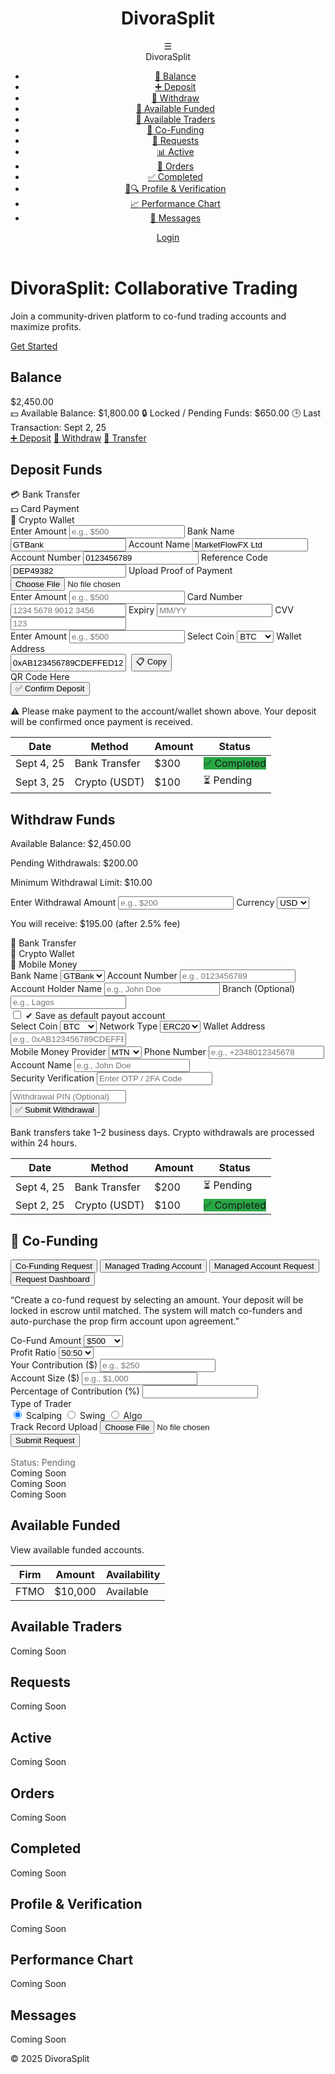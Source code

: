 <!DOCTYPE html>
<html lang="en">
<head>
    <meta charset="UTF-8">
    <meta name="viewport" content="width=device-width, initial-scale=1.0">
    <title>DivoraSplit - Wallet Dashboard</title>
    <link rel="stylesheet" href="https://cdnjs.cloudflare.com/ajax/libs/font-awesome/6.4.2/css/all.min.css">
    <style>
        :root {
            --primary: #0a1f44;
            --secondary: #d4af37;
            --light-bg: #f9f9f9;
            --white: #fff;
            --text: #333;
            --shadow: rgba(0,0,0,0.1);
            --green: #28a745;
            --red: #dc3545;
        }

body {
            font-family: 'Segoe UI', sans-serif;
            background: var(--light-bg);
            color: var(--text);
            margin: 0;
            padding: 0;
            line-height: 1.6;
            overflow-x: hidden;
        }

 header {
            background: #4a2626;
            color: var(--white);
            padding: 1rem;
            display: flex;
            justify-content: space-between;
            align-items: center;
            box-shadow: 0 2px 5px var(--shadow);
            position: sticky;
            top: 0;
            z-index: 100;
        }

.header-title h1 {
            margin: 0;
            font-size: 1.5rem;
        }

  nav {
            display: flex;
            align-items: center;
            gap: 1rem;
        }

 .hamburger {
            font-size: 1.5rem;
            cursor: pointer;
            position: relative;
        }

.hamburger-menu {
            display: none;
            position: absolute;
            top: 100%;
            right: 0;
            width: 250px;
            background: var(--white);
            padding: 1rem;
            border-right: 1px solid #eee;
            box-shadow: 2px 2px 5px var(--shadow);
            z-index: 60;
        }

.hamburger.active .hamburger-menu {
            display: block;
        }

.hamburger .brand {
            font-size: 1.2rem;
            font-weight: bold;
            margin-bottom: 1rem;
            text-align: center;
        }

.hamburger-menu ul {
            list-style: none;
            padding: 0;
        }

 .hamburger-menu ul li a {
            display: flex;
            align-items: center;
            padding: 0.5rem;
            color: var(--text);
            text-decoration: none;
        }

 .hamburger-menu ul li a:hover {
            background: var(--light-bg);
            border-radius: 5px;
        }

 .btn {
            padding: 0.5rem 1rem;
            border: none;
            border-radius: 20px;
            cursor: pointer;
            text-decoration: none;
            display: inline-flex;
            align-items: center;
            gap: 0.5rem;
        }

 .btn-primary { background: var(--secondary); color: var(--primary); }
        .btn-success { background: var(--green); color: var(--white); }
        .btn-danger { background: var(--red); color: var(--white); }
        .btn:hover { opacity: 0.9; }

.dashboard {
            display: flex;
            min-height: calc(100vh - 60px);
        }

 .main-content {
            padding: 2rem;
            width: 100%;
        }

 section {
            background: var(--white);
            padding: 1.5rem;
            border-radius: 10px;
            box-shadow: 0 2px 5px var(--shadow);
            margin-bottom: 2rem;
            display: none;
        }

  section.active {
            display: block;
        }

.wallet-tabs {
            display: flex;
            gap: 1rem;
            margin-bottom: 1.5rem;
            overflow-x: auto;
        }

.tab-button {
            padding: 0.75rem 1.5rem;
            border: none;
            border-radius: 5px;
            cursor: pointer;
            background: var(--light-bg);
            font-weight: bold;
            white-space: nowrap;
        }

 .tab-button.active {
            background: var(--secondary);
            color: var(--white);
        }

.form-group {
            margin-bottom: 1rem;
        }

  .form-group label {
            display: block;
            margin-bottom: 0.25rem;
        }

 .form-group input, .form-group select {
            width: 100%;
            padding: 0.5rem;
            border: 1px solid #ccc;
            border-radius: 5px;
        }

   .confirm-btn {
            background: var(--green);
            color: var(--white);
            padding: 0.75rem 1.5rem;
            font-size: 1rem;
            border: none;
            border-radius: 20px;
            cursor: pointer;
            width: 100%;
        }

  .confirm-btn:hover {
            opacity: 0.9;
        }

   .transactions-table th, .transactions-table td {
            padding: 0.5rem;
            text-align: left;
            border-bottom: 1px solid #ccc;
        }

  .transactions-table th {
            background: var(--primary);
            color: var(--white);
        }

.status {
            padding: 0.25rem 0.5rem;
            border-radius: 5px;
            color: var(--white);
            font-size: 0.875rem;
        }

  .status-pending { background: #ffc107; }
        .status-active { background: #17a2b8; }
        .status-completed { background: var(--green); }

  .placeholder {
            text-align: center;
            color: #666;
            font-style: italic;
        }

 .hidden {
            display: none;
        }

  .deposit-method-tabs, .withdrawal-method-tabs {
            display: flex;
            gap: 1rem;
            margin-bottom: 1rem;
        }

.deposit-method-tab, .withdrawal-method-tab {
            padding: 0.5rem 1rem;
            border: 1px solid #ccc;
            border-radius: 5px;
            cursor: pointer;
            background: var(--light-bg);
        }

 .deposit-method-tab.active, .withdrawal-method-tab.active {
            background: var(--secondary);
            color: var(--white);
            border-color: var(--secondary);
        }

   .qr-code {
            width: 100px;
            height: 100px;
            background: #f0f0f0;
            margin: 1rem 0;
            display: flex;
            align-items: center;
            justify-content: center;
        }

  .copy-btn {
            padding: 0.25rem 0.5rem;
            background: var(--primary);
            color: var(--white);
            border: none;
            border-radius: 5px;
            cursor: pointer;
        }

   .copy-btn:hover {
            opacity: 0.9;
        }

 .save-default {
            margin-top: 0.5rem;
        }
    </style>
</head>
<body>
    <header>
        <div class="header-title">
            <h1>DivoraSplit</h1>
        </div>
        <nav>
            <div class="hamburger" onclick="toggleMenu()">
                ☰
                <div class="hamburger-menu">
                    <div class="brand">DivoraSplit</div>
                    <ul>
                        <li><a href="#" onclick="showTab('balance')">🏦 Balance</a></li>
                        <li><a href="#" onclick="showTab('deposit')">➕ Deposit</a></li>
                        <li><a href="#" onclick="showTab('withdraw')">💸 Withdraw</a></li>
                        <li><a href="#" onclick="showTab('available-funded')">💼 Available Funded</a></li>
                        <li><a href="#" onclick="showTab('available-traders')">👥 Available Traders</a></li>
                        <li><a href="#" onclick="showTab('co-funding')">🤝 Co-Funding</a></li>
                        <li><a href="#" onclick="showTab('requests')">📩 Requests</a></li>
                        <li><a href="#" onclick="showTab('active')">📊 Active</a></li>
                        <li><a href="#" onclick="showTab('orders')">📑 Orders</a></li>
                        <li><a href="#" onclick="showTab('completed')">✅ Completed</a></li>
                        <li><a href="#" onclick="showTab('profile-verification')">👤🔍 Profile & Verification</a></li>
                        <li><a href="#" onclick="showTab('performance-chart')">📈 Performance Chart</a></li>
                        <li><a href="#" onclick="showTab('messages')">💬 Messages</a></li>
                    </ul>
                </div>
            </div>
            <a href="#" id="auth-btn" class="btn btn-primary">Login</a>
        </nav>
    </header>

   <div id="home-content">
        <div class="hero">
            <h1>DivoraSplit: Collaborative Trading</h1>
            <p>Join a community-driven platform to co-fund trading accounts and maximize profits.</p>
            <a href="#" class="btn btn-primary" onclick="login()">Get Started</a>
        </div>
    </div>

  <div id="dashboard-content" class="hidden">
        <div class="dashboard">
            <main class="main-content">
                <!-- Balance Section -->
                <section id="balance" class="active">
                    <h2>Balance</h2>
                    <div class="wallet-overview">
                        <div class="main-balance">$2,450.00</div>
                        <div class="sub-row">
                            <span><span role="img" aria-label="money">💵</span> Available Balance: $1,800.00</span>
                            <span><span role="img" aria-label="lock">🔒</span> Locked / Pending Funds: $650.00</span>
                            <span><span role="img" aria-label="clock">🕒</span> Last Transaction: Sept 2, 25</span>
                        </div>
                    </div>
                    <div class="quick-actions">
                        <a href="#" class="btn" onclick="showTab('deposit')">➕ Deposit</a>
                        <a href="#" class="btn" onclick="showTab('withdraw')">💸 Withdraw</a>
                        <a href="#" class="btn" onclick="showTab('transfer')">🔄 Transfer</a>
                    </div>
                </section>
 <!-- Deposit Section -->
                <section id="deposit">
                    <h2>Deposit Funds</h2>
                    <div class="deposit-method-tabs">
                        <div class="deposit-method-tab active" id="bank-tab" onclick="showDepositMethod('bank')">💳 Bank Transfer</div>
                        <div class="deposit-method-tab" id="card-tab" onclick="showDepositMethod('card')">💵 Card Payment</div>
                        <div class="deposit-method-tab" id="crypto-tab" onclick="showDepositMethod('crypto')">🔗 Crypto Wallet</div>
                    </div>
                    <div id="deposit-details" class="form-group">
                        <div id="bank-details" class="deposit-method-content active">
                            <label>Enter Amount</label>
                            <input type="number" placeholder="e.g., $500" min="0">
                            <label>Bank Name</label>
                            <input type="text" value="GTBank" readonly>
                            <label>Account Name</label>
                            <input type="text" value="MarketFlowFX Ltd" readonly>
                            <label>Account Number</label>
                            <input type="text" value="0123456789" readonly>
                            <label>Reference Code</label>
                            <input type="text" value="DEP49382" readonly>
                            <label>Upload Proof of Payment</label>
                            <input type="file" accept="image/*">
                        </div>
                        <div id="card-details" class="deposit-method-content hidden">
                            <label>Enter Amount</label>
                            <input type="number" placeholder="e.g., $500" min="0">
                            <label>Card Number</label>
                            <input type="text" placeholder="1234 5678 9012 3456">
                            <label>Expiry</label>
                            <input type="text" placeholder="MM/YY">
                            <label>CVV</label>
                            <input type="text" placeholder="123">
                        </div>
                        <div id="crypto-details" class="deposit-method-content hidden">
                            <label>Enter Amount</label>
                            <input type="number" placeholder="e.g., $500" min="0">
                            <label>Select Coin</label>
                            <select>
                                <option value="BTC">BTC</option>
                                <option value="USDT">USDT</option>
                                <option value="ETH">ETH</option>
                            </select>
                            <label>Wallet Address</label>
                            <div style="display: flex; gap: 0.5rem;">
                                <input type="text" value="0xAB123456789CDEFFED1234..." readonly>
                                <button class="copy-btn" onclick="copyToClipboard('0xAB123456789CDEFFED1234...')">📋 Copy</button>
                            </div>
                            <div class="qr-code">QR Code Here</div>
                        </div>
                    </div>
                    <button class="confirm-btn" onclick="confirmDeposit()">✅ Confirm Deposit</button>
                    <p class="placeholder" style="margin-top: 1rem;">⚠️ Please make payment to the account/wallet shown above. Your deposit will be confirmed once payment is received.</p>
                    <table class="transactions-table" style="margin-top: 1rem; width: 100%;">
                        <thead><tr><th>Date</th><th>Method</th><th>Amount</th><th>Status</th></tr></thead>
                        <tbody>
                            <tr><td>Sept 4, 25</td><td>Bank Transfer</td><td>$300</td><td><span class="status status-completed">✅ Completed</span></td></tr>
                            <tr><td>Sept 3, 25</td><td>Crypto (USDT)</td><td>$100</td><td><span class="status status-pending">⏳ Pending</span></td></tr>
                        </tbody>
                    </table>
                </section>
 <!-- Withdraw Section -->
                <section id="withdraw">
                    <h2>Withdraw Funds</h2>
                    <div class="wallet-overview">
                        <p>Available Balance: $2,450.00</p>
                        <p>Pending Withdrawals: $200.00</p>
                        <p>Minimum Withdrawal Limit: $10.00</p>
                    </div>
                    <div class="form-group">
                        <label>Enter Withdrawal Amount</label>
                        <input type="number" id="withdrawal-amount" placeholder="e.g., $200" min="10" oninput="updateNetAmount()">
                        <label>Currency</label>
                        <select id="withdrawal-currency" onchange="updateNetAmount()">
                            <option value="USD">USD</option>
                            <option value="NGN">NGN</option>
                        </select>
                        <p>You will receive: <span id="net-amount">$195.00</span> (after 2.5% fee)</p>
                    </div>
                    <div class="withdrawal-method-tabs">
                        <div class="withdrawal-method-tab active" id="bank-withdrawal-tab" onclick="showWithdrawalMethod('bank')">🏦 Bank Transfer</div>
                        <div class="withdrawal-method-tab" id="crypto-withdrawal-tab" onclick="showWithdrawalMethod('crypto')">🔗 Crypto Wallet</div>
                        <div class="withdrawal-method-tab" id="mobile-withdrawal-tab" onclick="showWithdrawalMethod('mobile')">📲 Mobile Money</div>
                    </div>
                    <div id="withdrawal-details" class="form-group">
                        <div id="bank-withdrawal-details" class="withdrawal-method-content active">
                            <label>Bank Name</label>
                            <select>
                                <option value="GTBank">GTBank</option>
                                <option value="Zenith">Zenith</option>
                            </select>
                            <label>Account Number</label>
                            <input type="text" placeholder="e.g., 0123456789">
                            <label>Account Holder Name</label>
                            <input type="text" placeholder="e.g., John Doe">
                            <label>Branch (Optional)</label>
                            <input type="text" placeholder="e.g., Lagos">
                            <div class="save-default">
                                <input type="checkbox" id="save-default-bank">
                                <label for="save-default-bank">✔ Save as default payout account</label>
                            </div>
                        </div>
                        <div id="crypto-withdrawal-details" class="withdrawal-method-content hidden">
                            <label>Select Coin</label>
                            <select>
                                <option value="BTC">BTC</option>
                                <option value="USDT">USDT</option>
                                <option value="ETH">ETH</option>
                            </select>
                            <label>Network Type</label>
                            <select>
                                <option value="ERC20">ERC20</option>
                                <option value="TRC20">TRC20</option>
                            </select>
                            <label>Wallet Address</label>
                            <input type="text" placeholder="e.g., 0xAB123456789CDEFFED1234...">
                        </div>
                        <div id="mobile-withdrawal-details" class="withdrawal-method-content hidden">
                            <label>Mobile Money Provider</label>
                            <select>
                                <option value="MTN">MTN</option>
                                <option value="Airtel">Airtel</option>
                            </select>
                            <label>Phone Number</label>
                            <input type="tel" placeholder="e.g., +2348012345678">
                            <label>Account Name</label>
                            <input type="text" placeholder="e.g., John Doe">
                        </div>
                    </div>
                    <div class="form-group">
                        <label>Security Verification</label>
                        <input type="text" placeholder="Enter OTP / 2FA Code">
                        <input type="password" placeholder="Withdrawal PIN (Optional)" style="margin-top: 0.5rem;">
                    </div>
                    <button class="confirm-btn" onclick="submitWithdrawal()">✅ Submit Withdrawal</button>
                    <p class="placeholder" style="margin-top: 1rem;">Bank transfers take 1–2 business days. Crypto withdrawals are processed within 24 hours.</p>
                    <table class="transactions-table" style="margin-top: 1rem; width: 100%;">
                        <thead><tr><th>Date</th><th>Method</th><th>Amount</th><th>Status</th></tr></thead>
                        <tbody>
                            <tr><td>Sept 4, 25</td><td>Bank Transfer</td><td>$200</td><td><span class="status status-pending">⏳ Pending</span></td></tr>
                            <tr><td>Sept 2, 25</td><td>Crypto (USDT)</td><td>$100</td><td><span class="status status-completed">✅ Completed</span></td></tr>
                        </tbody>
                    </table>
                </section>
  <!-- Co-Funding Section -->
                <section id="co-funding">
                    <h2>🤝 Co-Funding</h2>
                    <div class="wallet-tabs">
                        <button class="tab-button" onclick="showTab('co-fund-request')">Co-Funding Request</button>
                        <button class="tab-button" onclick="showTab('managed-trading')">Managed Trading Account</button>
                        <button class="tab-button" onclick="showTab('managed-account')">Managed Account Request</button>
                        <button class="tab-button" onclick="showTab('requests-dashboard')">Request Dashboard</button>
                    </div>
                    <div id="co-fund-request" class="tab-content">
                        <p>“Create a co-fund request by selecting an amount. Your deposit will be locked in escrow until matched. The system will match co-funders and auto-purchase the prop firm account upon agreement.”</p>
                        <form id="co-fund-form">
                            <div class="form-group">
                                <label for="co-fund-amount">Co-Fund Amount</label>
                                <select id="co-fund-amount" onchange="calculatePercentage()">
                                    <option value="500">$500</option>
                                    <option value="1000">$1,000</option>
                                    <option value="2500">$2,500</option>
                                    <option value="5000">$5,000</option>
                                </select>
                            </div>
                            <div class="form-group">
                                <label for="profit-ratio">Profit Ratio</label>
                                <select id="profit-ratio">
                                    <option value="50:50">50:50</option>
                                    <option value="60:40">60:40</option>
                                    <option value="70:30">70:30</option>
                                </select>
                            </div>
                            <div class="form-group">
                                <label for="your-contribution">Your Contribution ($)</label>
                                <input type="number" id="your-contribution" placeholder="e.g., $250" min="0" onchange="calculatePercentage()">
                            </div>
                            <div class="form-group">
                                <label for="account-size">Account Size ($)</label>
                                <input type="number" id="account-size" placeholder="e.g., $1,000" min="0" onchange="calculatePercentage()">
                            </div>
                            <div class="form-group">
                                <label for="percentage-contribution">Percentage of Contribution (%)</label>
                                <input type="text" id="percentage-contribution" readonly>
                            </div>
                            <div class="form-group">
                                <label>Type of Trader</label>
                                <div>
                                    <input type="radio" id="scalping" name="trader-type" value="Scalping" checked>
                                    <label for="scalping">Scalping</label>
                                    <input type="radio" id="swing" name="trader-type" value="Swing">
                                    <label for="swing">Swing</label>
                                    <input type="radio" id="algo" name="trader-type" value="Algo">
                                    <label for="algo">Algo</label>
                                </div>
                            </div>
                            <div class="form-group">
                                <label for="track-record">Track Record Upload</label>
                                <input type="file" id="track-record" accept="image/*,.pdf">
                            </div>
                            <button type="button" class="confirm-btn" onclick="submitCoFundRequest()">Submit Request</button>
                        </form>
                        <div class="status-tracker" style="margin-top: 1rem; color: #666;">Status: <span class="status status-pending">Pending</span></div>
                    </div>
                    <div id="managed-trading" class="tab-content">
                        <div class="placeholder">Coming Soon</div>
                    </div>
                    <div id="managed-account" class="tab-content">
                        <div class="placeholder">Coming Soon</div>
                    </div>
                    <div id="requests-dashboard" class="tab-content">
                        <div class="placeholder">Coming Soon</div>
                    </div>
                </section>
 <!-- Other Sections -->
                <section id="available-funded">
                    <h2>Available Funded</h2>
                    <p>View available funded accounts.</p>
                    <table class="transactions-table">
                        <thead><tr><th>Firm</th><th>Amount</th><th>Availability</th></tr></thead>
                        <tbody><tr><td>FTMO</td><td>$10,000</td><td>Available</td></tr></tbody>
                    </table>
                </section>
                <section id="available-traders">
                    <h2>Available Traders</h2>
                    <div class="placeholder">Coming Soon</div>
                </section>
                <section id="requests">
                    <h2>Requests</h2>
                    <div class="placeholder">Coming Soon</div>
                </section>
                <section id="active">
                    <h2>Active</h2>
                    <div class="placeholder">Coming Soon</div>
                </section>
                <section id="orders">
                    <h2>Orders</h2>
                    <div class="placeholder">Coming Soon</div>
                </section>
                <section id="completed">
                    <h2>Completed</h2>
                    <div class="placeholder">Coming Soon</div>
                </section>
                <section id="profile-verification">
                    <h2>Profile & Verification</h2>
                    <div class="placeholder">Coming Soon</div>
                </section>
                <section id="performance-chart">
                    <h2>Performance Chart</h2>
                    <div class="placeholder">Coming Soon</div>
                </section>
                <section id="messages">
                    <h2>Messages</h2>
                    <div class="placeholder">Coming Soon</div>
                </section>
            </main>
        </div>
    </div>

 <footer>
        <p>&copy; 2025 DivoraSplit</p>
    </footer>

 <script>
        let isLoggedIn = false;

        function updateUI() {
            const homeContent = document.getElementById('home-content');
            const dashboardContent = document.getElementById('dashboard-content');
            const authBtn = document.getElementById('auth-btn');

            if (isLoggedIn) {
                homeContent.classList.add('hidden');
                dashboardContent.classList.remove('hidden');
                authBtn.textContent = 'Logout';
                authBtn.onclick = logout;
                showTab('balance'); // Default to Balance on login
            } else {
                homeContent.classList.remove('hidden');
                dashboardContent.classList.add('hidden');
                authBtn.textContent = 'Login';
                authBtn.onclick = login;
            }
        }

        function toggleMenu() {
            const hamburger = document.querySelector('.hamburger');
            hamburger.classList.toggle('active');
        }

        function login() {
            isLoggedIn = true;
            updateUI();
        }

        function logout() {
            isLoggedIn = false;
            updateUI();
            document.querySelectorAll('section').forEach(section => section.classList.remove('active'));
            document.querySelectorAll('.tab-button').forEach(btn => btn.classList.remove('active'));
            document.querySelectorAll('.tab-content').forEach(content => content.classList.remove('active'));
            document.querySelectorAll('.deposit-method-tab').forEach(tab => tab.classList.remove('active'));
            document.querySelectorAll('.deposit-method-content').forEach(content => content.classList.add('hidden'));
            document.querySelectorAll('.withdrawal-method-tab').forEach(tab => tab.classList.remove('active'));
            document.querySelectorAll('.withdrawal-method-content').forEach(content => content.classList.add('hidden'));
        }

        function showTab(tab) {
            const dashboardContent = document.getElementById('dashboard-content');
            if (dashboardContent) dashboardContent.classList.remove('hidden');

            document.querySelectorAll('section').forEach(section => {
                section.classList.remove('active');
                const subTabs = section.querySelectorAll('.tab-content');
                subTabs.forEach(subTab => subTab.classList.remove('active'));
            });
            document.querySelectorAll('.tab-button').forEach(btn => btn.classList.remove('active'));

            const activeElement = document.getElementById(tab);
            if (activeElement) {
                if (activeElement.classList.contains('tab-content')) {
                    const parentSection = activeElement.closest('section');
                    if (parentSection) {
                        parentSection.classList.add('active');
                        activeElement.classList.add('active');
                        const tabButtons = parentSection.querySelectorAll('.tab-button');
                        tabButtons.forEach(btn => {
                            const btnTab = btn.getAttribute('onclick').match(/showTab\('(\w+)'\)/)[1];
                            if (btnTab === tab) btn.classList.add('active');
                        });
                    }
                } else {
                    activeElement.classList.add('active');
                    const tabButtons = activeElement.querySelectorAll('.wallet-tabs .tab-button');
                    if (tabButtons.length > 0) {
                        const defaultSubTab = tabButtons[0].getAttribute('onclick').match(/showTab\('(\w+)'\)/)[1];
                        showTab(defaultSubTab);
                        return;
                    }
                }
            } else {
                showTab('balance');
            }
        }

        function showDepositMethod(method) {
            document.querySelectorAll('.deposit-method-tab').forEach(tab => tab.classList.remove('active'));
            document.querySelectorAll('.deposit-method-content').forEach(content => content.classList.add('hidden'));

            document.querySelector(`#${method}-details`).classList.remove('hidden');
            document.querySelector(`#${method}-tab`).classList.add('active');
        }

        function showWithdrawalMethod(method) {
            document.querySelectorAll('.withdrawal-method-tab').forEach(tab => tab.classList.remove('active'));
            document.querySelectorAll('.withdrawal-method-content').forEach(content => content.classList.add('hidden'));

            document.querySelector(`#${method}-withdrawal-details`).classList.remove('hidden');
            document.query selector(`#${method}-withdrawal-tab`).classList.add('active');
        }

        function copyToClipboard(text) {
            navigator.clipboard.writeText(text).then(() => alert('Copied to clipboard!'));
        }

        function updateNetAmount() {
            const amount = parseFloat(document.getElementById('withdrawal-amount').value) || 0;
            const feeRate = 0.025; // 2.5% fee
            const fee = amount * feeRate;
            const netAmount = amount - fee;
            document.getElementById('net-amount').textContent = `${netAmount.toFixed(2)}`;
        }

        function confirmDeposit() {
            alert('Deposit confirmed! Processing will begin once payment is verified.');
        }

        function submitWithdrawal() {
            const otp = document.querySelector('input[placeholder="Enter OTP / 2FA Code"]').value;
            const pin = document.querySelector('input[placeholder="Withdrawal PIN (Optional)"]').value;
            if (otp && (pin || true)) {
                alert('Withdrawal submitted! Processing will begin shortly.');
            } else {
                alert('Please enter OTP and optionally a PIN for security.');
            }
        }

        function submitCoFundRequest() {
            if (confirm('Submit Co-Funding Request?')) {
                alert('Request submitted successfully! Status: Pending');
            }
        }

        window.onload = () => {
            updateUI();
        };
    </script>
</body>
</html>
